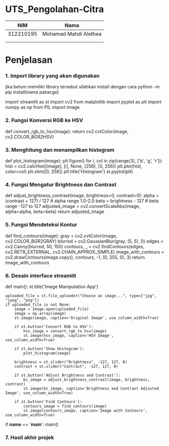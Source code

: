 # UTS_Pengolahan-Citra

| NIM | Nama |
| - | - |
| 312210195 | Mohamad Mahdi Alethea |
|  |  |
|  |  |

# Penjelasan 

### 1. Import library yang akan digunakan 
jika belum memiliki library tersebut silahkan install dengan cara python -m pip install(nama pakacge)

import streamlit as st
import cv2
from matplotlib import pyplot as plt
import numpy as np
from PIL import Image


### 2. Fungsi Konversi RGB ke HSV

def convert_rgb_to_hsv(image):
    return cv2.cvtColor(image, cv2.COLOR_BGR2HSV)


### 3. Menghitung dan menampilkan histogram

def plot_histogram(image):
    plt.figure()
    for i, col in zip(range(3), ['b', 'g', 'r']):
        hist = cv2.calcHist([image], [i], None, [256], [0, 256])
        plt.plot(hist, color=col)
        plt.xlim([0, 256])
    plt.title('Histogram')
    st.pyplot(plt)


### 4. Fungsi Mengatur Brightness dan Contrast

def adjust_brightness_contrast(image, brightness=0, contrast=0):
    alpha = (contrast + 127) / 127  # alpha range 1.0-2.0
    beta = brightness - 127         # beta range -127 to 127
    adjusted_image = cv2.convertScaleAbs(image, alpha=alpha, beta=beta)
    return adjusted_image


### 5. Fungsi Mendeteksi Kontur

def find_contours(image):
    gray = cv2.cvtColor(image, cv2.COLOR_BGR2GRAY)
    blurred = cv2.GaussianBlur(gray, (5, 5), 0)
    edges = cv2.Canny(blurred, 50, 150)
    contours, _ = cv2.findContours(edges, cv2.RETR_EXTERNAL, cv2.CHAIN_APPROX_SIMPLE)
    image_with_contours = cv2.drawContours(image.copy(), contours, -1, (0, 255, 0), 3)
    return image_with_contours


### 6. Desain interface streamlit

def main():
    st.title('Image Manipulation App')

    uploaded_file = st.file_uploader("Choose an image...", type=["jpg", "jpeg", "png"])
    if uploaded_file is not None:
        image = Image.open(uploaded_file)
        image = np.array(image)
        st.image(image, caption='Original Image', use_column_width=True)
        
        if st.button('Convert RGB to HSV'):
            hsv_image = convert_rgb_to_hsv(image)
            st.image(hsv_image, caption='HSV Image', use_column_width=True)

        if st.button('Show Histogram'):
            plot_histogram(image)

        brightness = st.slider("Brightness", -127, 127, 0)
        contrast = st.slider("Contrast", -127, 127, 0)

        if st.button('Adjust Brightness and Contrast'):
            bc_image = adjust_brightness_contrast(image, brightness, contrast)
            st.image(bc_image, caption='Brightness and Contrast Adjusted Image', use_column_width=True)

        if st.button('Find Contours'):
            contours_image = find_contours(image)
            st.image(contours_image, caption='Image with Contours', use_column_width=True)

if __name__ == '__main__':
    main()


### 7. Hasil akhir projek
